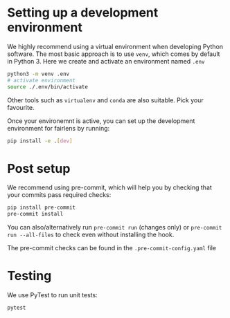 # Setting up a development environment

We highly recommend using a virtual environment when developing Python software. The most basic approach is to use `venv`,
which comes by default in Python 3. Here we create and activate an environment named `.env`

```bash
python3 -m venv .env
# activate environment
source ./.env/bin/activate
```

Other tools such as `virtualenv` and `conda` are also suitable. Pick your favourite.


Once your environemnt is active, you can set up the development environment for fairlens by running:
```bash
pip install -e .[dev]
```

# Post setup

We recommend using pre-commit, which will help you by checking that your commits
pass required checks:

```bash
pip install pre-commit
pre-commit install
```

You can also/alternatively run `pre-commit run` (changes only) or `pre-commit
run --all-files` to check even without installing the hook.

The pre-commit checks can be found in the `.pre-commit-config.yaml` file

# Testing

We use PyTest to run unit tests:

```bash
pytest
```
